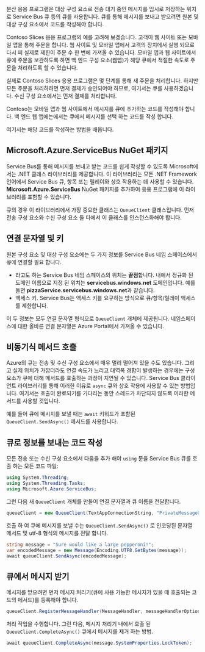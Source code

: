 분산 응용 프로그램은 대상 구성 요소로 전송 대기 중인 메시지를 임시로 저장하는 위치로 Service Bus 큐 등의 큐를 사용합니다. 큐를 통해 메시지를 보내고 받으려면 원본 및 대상 구성 요소에서 코드를 작성해야 합니다.

Contoso Slices 응용 프로그램의 예를 고려해 보겠습니다. 고객이 웹 사이트 또는 모바일 앱을 통해 주문을 합니다. 웹 사이트 및 모바일 앱에서 고객의 장치에서 실행 되므로 다시 피 실제로 제한이 주문 수 한 번에 가져올 수 있습니다. 모바일 앱과 웹 사이트에서 큐에 주문을 보관하도록 하면 백 엔드 구성 요소(웹앱)가 해당 큐에서 적절한 속도로 주문을 처리하도록 할 수 있습니다.

실제로 Contoso Slices 응용 프로그램은 몇 단계를 통해 새 주문을 처리합니다. 하지만 모든 주문을 처리하려면 먼저 결제가 승인되어야 하므로, 여기서는 큐를 사용하겠습니다. 수신 구성 요소에서는 먼저 결제를 처리합니다.

Contoso는 모바일 앱과 웹 사이트에서 메시지를 큐에 추가하는 코드를 작성해야 합니다. 백 엔드 웹 앱에는에서는 큐에서 메시지를 선택 하는 코드를 작성 합니다.

여기서는 해당 코드를 작성하는 방법을 배웁니다.

## <a name="the-microsoftazureservicebus-nuget-package"></a>Microsoft.Azure.ServiceBus NuGet 패키지

Service Bus를 통해 메시지를 보내고 받는 코드를 쉽게 작성할 수 있도록 Microsoft에서는 .NET 클래스 라이브러리를 제공합니다. 이 라이브러리는 모든 .NET Framework 언어에서 Service Bus 큐, 항목 또는 릴레이와 상호 작용하는 데 사용할 수 있습니다. **Microsoft.Azure.ServiceBus** NuGet 패키지를 추가하여 응용 프로그램에 이 라이브러리를 포함할 수 있습니다.

큐의 경우 이 라이브러리에서 가장 중요한 클래스는 `QueueClient` 클래스입니다. 먼저 전송 구성 요소와 수신 구성 요소 둘 다에서 이 클래스를 인스턴스화해야 합니다.

## <a name="connection-strings-and-keys"></a>연결 문자열 및 키

원본 구성 요소 및 대상 구성 요소에는 두 가지 정보를 Service Bus 네임 스페이스에서 큐에 연결할 필요 합니다.

- 라고도 하는 Service Bus 네임 스페이스의 위치는 **끝점**합니다. 내에서 정규화 된 도메인 이름으로 지정 된 위치는 **servicebus.windows.net** 도메인입니다. 예를 들면 **pizzaService.servicebus.windows.net**과 같습니다.
- 액세스 키. Service Bus는 액세스 키를 요구하는 방식으로 큐/항목/릴레이 액세스를 제한합니다.

이 두 정보는 모두 연결 문자열 형식으로 `QueueClient` 개체에 제공됩니다. 네임스페이스에 대한 올바른 연결 문자열은 Azure Portal에서 가져올 수 있습니다.

## <a name="calling-methods-asynchronously"></a>비동기식 메서드 호출

Azure의 큐는 전송 및 수신 구성 요소에서 매우 멀리 떨어져 있을 수도 있습니다. 그리고 실제 위치가 가깝더라도 연결 속도가 느리고 대역폭 경합이 발생하는 경우에는 구성 요소가 큐에 대해 메서드를 호출하는 과정이 지연될 수 있습니다. Service Bus 클라이언트 라이브러리를 통해 이러한 이유로 `async` 큐와 상호 작용에 사용할 수 있는 방법입니다. 여기서는 호출이 완료되기를 기다리는 동안 스레드가 차단되지 않도록 이러한 메서드를 사용할 것입니다.

예를 들어 큐에 메시지를 보낼 때는 `await` 키워드가 포함된 `QueueClient.SendAsync()` 메서드를 사용합니다.

## <a name="write-code-that-sends-to-queues"></a>큐로 정보를 보내는 코드 작성 

모든 전송 또는 수신 구성 요소에서 다음을 추가 해야 `using` 문을 Service Bus 큐를 호출 하는 모든 코드 파일:

```C#
using System.Threading;
using System.Threading.Tasks;
using Microsoft.Azure.ServiceBus;
```

그런 다음 새 `QueueClient` 개체를 만들어 연결 문자열과 큐 이름을 전달합니다.

```C#
queueClient = new QueueClient(TextAppConnectionString, "PrivateMessageQueue");
```

호출 하 여 큐에 메시지를 보낼 수는 `QueueClient.SendAsync()` 로 인코딩된 문자열 메서드 및 utf-8 형식의 메시지를 전달 합니다.

```C#
string message = "Sure would like a large pepperoni!";
var encodedMessage = new Message(Encoding.UTF8.GetBytes(message));
await queueClient.SendAsync(encodedMessage);
```

## <a name="receive-messages-from-queue"></a>큐에서 메시지 받기

메시지를 받으려면 먼저 메시지 처리기(큐에 사용 가능한 메시지가 있을 때 호출되는 코드의 메서드)를 등록해야 합니다.

```C#
queueClient.RegisterMessageHandler(MessageHandler, messageHandlerOptions);
```

처리 작업을 수행합니다. 그런 다음, 메시지 처리기 내에서 호출 된 `QueueClient.CompleteAsync()` 큐에서 메시지를 제거 하는 방법.

```C#
await queueClient.CompleteAsync(message.SystemProperties.LockToken);
```
    